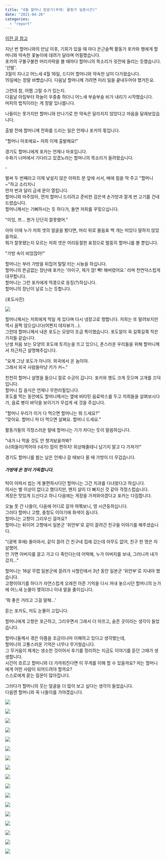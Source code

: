 ```yaml
---
title: "4월 할머니 방문기(부제: 활동가 실종사건)"
date: "2021-04-26"
categories: 
  - "report"
---
```


[이전 글 참고](https://womenandwar.net/kr/%ed%96%87%eb%b3%91%ec%95%84%eb%a6%ac-%ec%8b%a0%ec%9e%85%ed%99%9c%eb%8f%99%ea%b0%80-%ed%95%a0%eb%a8%b8%eb%8b%88%eb%93%a4-%eb%b5%99%ea%b3%a0-%ec%99%94%eb%8b%b5%eb%8b%88%eb%8b%a4/)

지난 번 할머니와의 만남 이후, 기회가 있을 때 마다 은근슬쩍 활동가 포카와 행에게 할머니와 약속한 꽃놀이에 데려가 달라며 어필했습니다.  
포카의 구불구불한 머리카락을 볼 때마다 할머니의 목소리가 귓전에 들리는 듯했습니다. '산발'.  
3월이 지나고 어느새 4월 16일, 드디어 할머니와 약속한 날이 다가왔습니다.  
15일에는 정말 바빴습니다. 다음날 할머니께 가려면 미리 일을 끝내두어야 했거든요.

그런데 참, 어쩜 그럴 수가 있는지.  
다음날 아침부터 하늘이 우중충 하더니 어느새 부슬부슬 비가 내리기 시작했습니다.  
머피의 법칙이라는 게 정말 있나봅니다.

나들이는 못가지만 할머니와 만나기로 한 약속은 달라지지 않았다고 마음을 달래보았습니다.

출발 전에 할머니께 전화를 드리는 일은 언제나 포카의 몫입니다.

"할머니 마포에요~ 저희 이제 출발해요!"

경기도 할머니에게 포카는 언제나 마포입니다.  
수화기 너머에서 기다리고 있겠노라는 할머니의 목소리가 들려왔습니다.

\-

벌써 두 번째라고 이제 낯설지 않은 아파트 문 앞에 서서, 배에 힘을 딱 주고 "할머니~"하고 소리치니  
먼저 번과 달리 금세 문이 열립니다.  
할머니와 마주앉아, 먼저 할머니 드리려고 준비한 검은색 손가방과 잘게 썬 고기를 건네드렸습니다.  
할머니께서는 기뻐하시는 듯 하다가, 돌연 저희를 꾸짖으십니다.

"이잉, 쯔… 뭔가 단단히 잘못됐어."

아마 이때 누가 저희 셋의 얼굴을 봤다면, 머리 위로 물음표 백 개는 떠있다 말하지 않았을까요.  
뭐가 잘못됐는지 모르는 저희 셋은 어리둥절한 표정으로 멀뚱히 할머니를 볼 뿐입니다.

"가방 속이 비었잖어!"

할머니는 부러 가방을 뒤집어 탈탈 터는 시늉을 하십니다.  
할머니의 뜬금없는 장난에 포카는 '아이구, 제가 깜! 빡! 해버렸어요.' 라며 천연덕스럽게 대꾸합니다.  
할머니는 그런 포카에게 딱콩으로 응징(?)하십니다.  
할머니의 장난이 날로 느는 듯합니다.

(포도사진)

![](https://r2.womenandwar.net/2021/04/photo_2021-04-26_16-17-55-edited.jpg)

  
할머니께서는 저희에게 먹일 게 있다며 다시 냉장고로 향합니다. 저희는 또 말려보지만 역시 꿈쩍 않으십니다(어쩐지 데자뷰가…).  
그런데 할머니께서 내온 포도는 모양이 조금 특이했습니다. 포도알이 꼭 길쭉길쭉 작은 가지들 같습니다.  
난생 처음 보는 모양의 포도에 토끼눈을 뜨고 있으니, 촌스러운 우리들을 위해 할머니께서 차근차근 설명해주십니다.

"요게 그냥 포도가 아니야. 외국에서 온 놈이야.  
그래서 외국 사람들마냥 키가 커~."

천천히 할머니 설명을 들으니 절로 수긍이 갑니다. 포카와 행도 크게 웃으며 고개를 끄덕입니다.  
할머니 집 음식은 언제나 무한리필입니다.  
포도를 먹는 동안에도 할머니께서는 옆에 비타민 음료박스를 두고 저희들을 살펴보시다가, 음료 병이 바닥을 보이기가 무섭게 새 것을 주십니다.

"할머니 우리가 이거 다 먹으면 할머니는 뭐 드세요?"  
"맞아요. 할머니 저 더 먹으면 살쪄요. 할머니 드세요."

활동가들의 걱정스러운 말에 할머니는 기가 차다는 듯이 말씀하십니다.

"내가 나 먹을 것도 안 챙겨놨을까봐?  
(너희들이)먹어야 (내가) 맘이 편하지! 외상해줄테니 남기지 말고 다 가져가!"

경기도 할머니를 뵙는 날은 언제나 갈 때보다 올 때 가방이 더 무겁습니다.

##### 가방에 온 정이 가득합니다.

턱이 아파서 씹는 게 불편하시다던 할머니는 그간 치과를 다녀왔다고 하십니다.  
의사는 별 이상이 없다고 했다지만, 왠지 살이 더 빠지신 것 같아 걱정스럽습니다.  
게장은 맛있게 드신다고 하니 다음에는 게장을 가져와야겠다고 포카는 다짐합니다.

오늘 못 간 나들이, 다음에 어디로 갈까 여쭤보니, 영 시큰둥하십니다.  
그러다 할머니 고향, 충청도 이야기에 화색이 돕니다.  
할머니는 고향이 그리우신 걸까요?  
할머니는 뒤이어 고향에서 일본군 '위안부'로 같이 끌려간 친구들 이야기를 해주셨습니다.

"(광복 후에) 돌아와서, 같이 끌려 간 친구네 집에 갔는데 아무도 없어, 친구 한 명은 자살했어.  
안 가면 아버지를 끌고 가고 다 죽인다는데 어떡해, 누가 아버지를 보내, 그러니까 내가 갔지…"

할머니는 16살 무렵 일본군에 끌려가 사할린에서 3년 동안 일본군 '위안부'로 지내야 했습니다.  
고향이야기를 하다가 자연스럽게 오래전 아픈 기억을 다시 꺼내 놓으시던 할머니의 눈가에 어느새 눈물이 맺히더니 이내 말을 줄이십니다.

'뭐 좋은 거라고 그걸 말해…'

듣는 포카도, 저도 눈물이 고입니다.

할머니에게 고향은 포근하고, 그리우면서 그래서 더 아프고, 슬픈 곳이라는 생각이 들었습니다.

할머니들께서 겪은 아픔을 조금이나마 이해하고 있다고 생각했는데,  
할머니의 고통스러운 기억은 너무나 무거웠습니다.  
그 무거움이 제게는 생소한 것이어서 후기를 정리하는 지금도 이야기를 듣던 그때가 생생합니다.  
시간이 흐르고 할머니와 더 가까워진다면 이 무게를 이해 할 수 있을까요? 저는 할머니에게 어떤 사람이 되어드려야 할까요?  
스스로에게 묻는 질문이 많아집니다.

그러다가 할머니의 웃는 얼굴을 더 많이 보고 싶다는 생각이 들었습니다.  
다음엔 할머니와 꼭 나들이를 가야겠습니다.

![](https://r2.womenandwar.net/2021/04/photo_2021-04-26_16-31-25.jpg)

![](https://r2.womenandwar.net/2021/04/photo_2021-04-26_10-08-47.jpg)

![](https://r2.womenandwar.net/2021/04/photo_2021-04-26_10-08-47-2.jpg)

![](https://r2.womenandwar.net/2021/04/photo_2021-04-26_10-08-45.jpg)

![](https://r2.womenandwar.net/2021/04/photo_2021-04-26_10-11-59.jpg)

![](https://r2.womenandwar.net/2021/04/photo_2021-04-26_10-11-59-2.jpg)

![](https://r2.womenandwar.net/2021/04/photo_2021-04-26_10-12-00.jpg)

![](https://r2.womenandwar.net/2021/04/photo_2021-04-26_10-12-00-2.jpg)

![](https://r2.womenandwar.net/2021/04/photo_2021-04-26_16-39-56.jpg)

![](https://r2.womenandwar.net/2021/04/photo_2021-04-26_16-40-01.jpg)

![](https://r2.womenandwar.net/2021/04/photo_2021-04-26_16-40-02.jpg)

![](https://r2.womenandwar.net/2021/04/photo_2021-04-26_16-40-03.jpg)

![](https://r2.womenandwar.net/2021/04/photo_2021-04-26_16-40-05.jpg)

![](https://r2.womenandwar.net/2021/04/photo_2021-04-26_16-40-06.jpg)

![](https://r2.womenandwar.net/2021/04/photo_2021-04-26_16-40-07.jpg)

![](https://r2.womenandwar.net/2021/04/photo_2021-04-26_16-40-08.jpg)

![](https://r2.womenandwar.net/2021/04/photo_2021-04-26_16-40-10.jpg)
